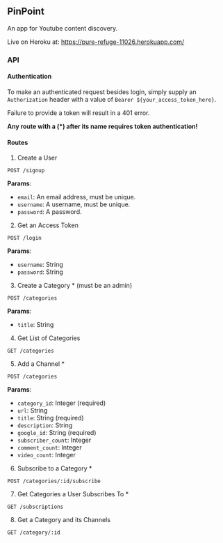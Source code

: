 ## PinPoint

An app for Youtube content discovery.

Live on Heroku at: https://pure-refuge-11026.herokuapp.com/

### API

#### Authentication

To make an authenticated request besides login,
simply supply an `Authorization` header with a
value of `Bearer ${your_access_token_here}`.

Failure to provide a token will result in a 401 error.

**Any route with a (*) after its name requires
token authentication!**

#### Routes

1. Create a User

  `POST /signup`

  **Params**:

  * `email`: An email address, must be unique.
  * `username`: A username, must be unique.
  * `password`: A password.

2. Get an Access Token

  `POST /login`

  **Params**:

  * `username`: String
  * `password`: String 

3. Create a Category * (must be an admin)

  `POST /categories`
  
  **Params**:

  * `title`: String
  
4. Get List of Categories

  `GET /categories`

5. Add a Channel *

  `POST /categories`
  
  **Params**:
  
  * `category_id`: Integer (required)
  * `url`: String
  * `title`: String (required)
  * `description`: String
  * `google_id`: String (required)
  * `subscriber_count`: Integer
  * `comment_count`: Integer
  * `video_count`: Integer

6. Subscribe to a Category *

  `POST /categories/:id/subscribe`

7. Get Categories a User Subscribes To *

  `GET /subscriptions`

8. Get a Category and its Channels

  `GET /category/:id`
